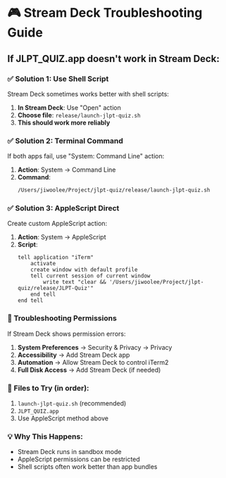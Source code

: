 # 🎮 Stream Deck Troubleshooting Guide

## If JLPT_QUIZ.app doesn't work in Stream Deck:

### ✅ Solution 1: Use Shell Script
Stream Deck sometimes works better with shell scripts:

1. **In Stream Deck**: Use "Open" action
2. **Choose file**: `release/launch-jlpt-quiz.sh` 
3. **This should work more reliably**

### ✅ Solution 2: Terminal Command
If both apps fail, use "System: Command Line" action:

1. **Action**: System → Command Line
2. **Command**: 
   ```bash
   /Users/jiwoolee/Project/jlpt-quiz/release/launch-jlpt-quiz.sh
   ```

### ✅ Solution 3: AppleScript Direct
Create custom AppleScript action:

1. **Action**: System → AppleScript
2. **Script**:
   ```applescript
   tell application "iTerm"
       activate
       create window with default profile
       tell current session of current window
           write text "clear && '/Users/jiwoolee/Project/jlpt-quiz/release/JLPT-Quiz'"
       end tell
   end tell
   ```

### 🔧 Troubleshooting Permissions

If Stream Deck shows permission errors:

1. **System Preferences** → Security & Privacy → Privacy
2. **Accessibility** → Add Stream Deck app
3. **Automation** → Allow Stream Deck to control iTerm2
4. **Full Disk Access** → Add Stream Deck (if needed)

### 📁 Files to Try (in order):
1. `launch-jlpt-quiz.sh` (recommended)
2. `JLPT_QUIZ.app` 
3. Use AppleScript method above

### 💡 Why This Happens:
- Stream Deck runs in sandbox mode
- AppleScript permissions can be restricted
- Shell scripts often work better than app bundles